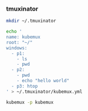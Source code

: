 ### tmuxinator

<script src="https://asciinema.org/a/6kYCveJwVr4Sggj8QhqlsCKLm.js" id="asciicast-658053" async="true"></script>

```bash
mkdir ~/.tmuxinator

echo '
name: kubemux
root: "~/"
windows:
  - p1:
    - ls
    - pwd
  - p2:
    - pwd
    - echo "hello world"
  - p3: htop
' > ~/.tmuxinator/kubemux.yml

kubemux -p kubemux
```


